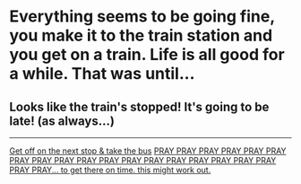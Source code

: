 # Everything seems to be going fine, you make it to the train station and you get on a train. Life is all good for a while. That was until...
## Looks like the train's stopped! It's going to be late! (as always...)

---

[Get off on the next stop & take the bus](bus-after-train.md)
[PRAY PRAY PRAY PRAY PRAY PRAY PRAY PRAY PRAY PRAY PRAY PRAY PRAY PRAY PRAY PRAY PRAY PRAY PRAY PRAY... to get there on time. this might work out.](stay-train.md)